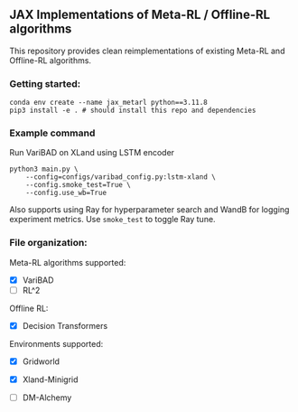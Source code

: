 ## JAX Implementations of Meta-RL / Offline-RL algorithms

This repository provides clean reimplementations of existing Meta-RL and Offline-RL algorithms. 

### Getting started:
```
conda env create --name jax_metarl python==3.11.8
pip3 install -e . # should install this repo and dependencies
```

### Example command 
Run VariBAD on XLand using LSTM encoder
```
python3 main.py \
    --config=configs/varibad_config.py:lstm-xland \
    --config.smoke_test=True \
    --config.use_wb=True
```

Also supports using Ray for hyperparameter search and WandB for logging experiment metrics. Use `smoke_test` to toggle Ray tune. 

### File organization:


Meta-RL algorithms supported:
- [x] VariBAD
- [ ] RL^2

Offline RL:
- [x] Decision Transformers 

Environments supported:
- [x] Gridworld
- [x] Xland-Minigrid 
- [ ] DM-Alchemy

